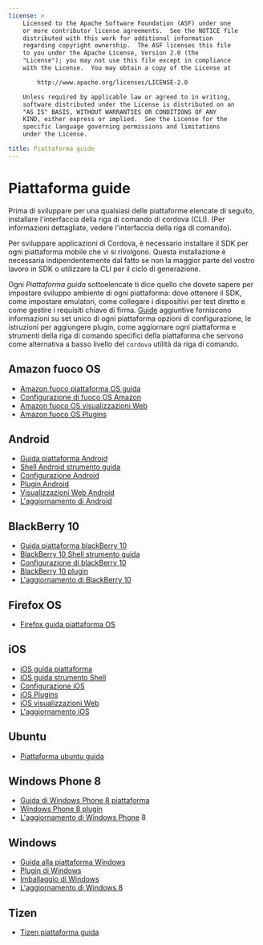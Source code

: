 ```yaml
---
license: >
    Licensed to the Apache Software Foundation (ASF) under one
    or more contributor license agreements.  See the NOTICE file
    distributed with this work for additional information
    regarding copyright ownership.  The ASF licenses this file
    to you under the Apache License, Version 2.0 (the
    "License"); you may not use this file except in compliance
    with the License.  You may obtain a copy of the License at

        http://www.apache.org/licenses/LICENSE-2.0

    Unless required by applicable law or agreed to in writing,
    software distributed under the License is distributed on an
    "AS IS" BASIS, WITHOUT WARRANTIES OR CONDITIONS OF ANY
    KIND, either express or implied.  See the License for the
    specific language governing permissions and limitations
    under the License.

title: Piattaforma guide
---
```


# Piattaforma guide

Prima di sviluppare per una qualsiasi delle piattaforme elencate di seguito, installare l'interfaccia della riga di comando di cordova (CLI). (Per informazioni dettagliate, vedere l'interfaccia della riga di comando).

Per sviluppare applicazioni di Cordova, è necessario installare il SDK per ogni piattaforma mobile che vi si rivolgono. Questa installazione è necessaria indipendentemente dal fatto se non la maggior parte del vostro lavoro in SDK o utilizzare la CLI per il ciclo di generazione.

Ogni *Piattaforma guida* sottoelencate ti dice quello che dovete sapere per impostare sviluppo ambiente di ogni piattaforma: dove ottenere il SDK, come impostare emulatori, come collegare i dispositivi per test diretto e come gestire i requisiti chiave di firma. [Guide](../../index.html) aggiuntive forniscono informazioni su set unico di ogni piattaforma opzioni di configurazione, le istruzioni per aggiungere plugin, come aggiornare ogni piattaforma e strumenti della riga di comando specifici della piattaforma che servono come alternativa a basso livello del `cordova` utilità da riga di comando.

## Amazon fuoco OS

*   [Amazon fuoco piattaforma OS guida](amazonfireos/index.html)
*   [Configurazione di fuoco OS Amazon](amazonfireos/config.html)
*   [Amazon fuoco OS visualizzazioni Web](amazonfireos/webview.html)
*   [Amazon fuoco OS Plugins](amazonfireos/plugin.html)

## Android

*   [Guida piattaforma Android](android/index.html)
*   [Shell Android strumento guida](android/tools.html)
*   [Configurazione Android](android/config.html)
*   [Plugin Android](android/plugin.html)
*   [Visualizzazioni Web Android](android/webview.html)
*   [L'aggiornamento di Android](android/upgrading.html)

## BlackBerry 10

*   [Guida piattaforma blackBerry 10](blackberry10/index.html)
*   [BlackBerry 10 Shell strumento guida](blackberry10/tools.html)
*   [Configurazione di blackBerry 10](blackberry10/config.html)
*   [BlackBerry 10 plugin](blackberry10/plugin.html)
*   [L'aggiornamento di BlackBerry 10](blackberry10/upgrading.html)

## Firefox OS

*   [Firefox guida piattaforma OS](firefoxos/index.html)

## iOS

*   [iOS guida piattaforma](ios/index.html)
*   [iOS guida strumento Shell](ios/tools.html)
*   [Configurazione iOS](ios/config.html)
*   [iOS Plugins](ios/plugin.html)
*   [iOS visualizzazioni Web](ios/webview.html)
*   [L'aggiornamento iOS](ios/upgrading.html)

## Ubuntu

*   [Piattaforma ubuntu guida](ubuntu/index.html)

## Windows Phone 8

*   [Guida di Windows Phone 8 piattaforma](wp8/index.html)
*   [Windows Phone 8 plugin](wp8/plugin.html)
*   [L'aggiornamento di Windows Phone](wp8/upgrading.html) 8

## Windows

*   [Guida alla piattaforma Windows](win8/index.html)
*   [Plugin di Windows](win8/plugin.html)
*   [Imballaggio di Windows](win8/packaging.html)
*   [L'aggiornamento di Windows 8](win8/upgrading.html)

## Tizen

*   [Tizen piattaforma guida](tizen/index.html)
